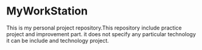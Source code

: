 # MyWorkStation
This is my personal project repository.This repository include practice project and improvement part. it does not specify any particular technology it can be include and technology project.
